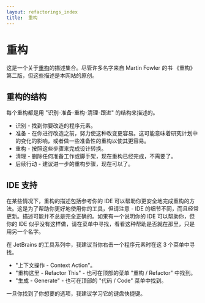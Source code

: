 ```yaml
---
layout: refactorings_index
title:  重构
---
```


# 重构

这是一个关于[重构](https://refactoring.com/)的描述集合。尽管许多名字来自 Martin Fowler 的书 《重构》第二版，但这些描述是本网站的原创。

## 重构的结构
每个重构都是用 "识别-准备-重构-清理-跟进" 的结构来描述的。

* 识别 - 找到你要改造的程序元素。
* 准备 - 在你进行改造之前，努力使这种改变更容易。这可能意味着研究计划中的变化的影响，或者做一些准备性的重构以使其更容易。
* 重构 - 按照这些步骤来完成设计转换。
* 清理 - 删除任何准备工作或脚手架，现在重构已经完成，不需要了。
* 后续行动 - 建议进一步的重构步骤，现在可以了。

## IDE 支持
在某些情况下，重构的描述包括参考你的 IDE 可以帮助你更安全地完成重构的方法。这是为了帮助你更好地使用你的工具，但请注意 - IDE 的细节不同，而且经常更新。描述可能并不总是完全正确的。如果有一个说明你的 IDE 可以帮助你，但你的 IDE 似乎没有这样做，请在菜单中寻找，看看这种帮助是否就在那里，只是用另一个名字。

在 JetBrains 的工具系列中，我建议当你右击一个程序元素时在这 3 个菜单中寻找。
* "上下文操作 - Context Action"。
* "重构这里 - Refactor This" - 也可在顶部的菜单 "重构 / Refactor" 中找到。
* "生成 - Generate" - 也可在顶部的 "代码 / Code" 菜单中找到。

一旦你找到了你想要的选项，我建议学习它的键盘快捷键。
